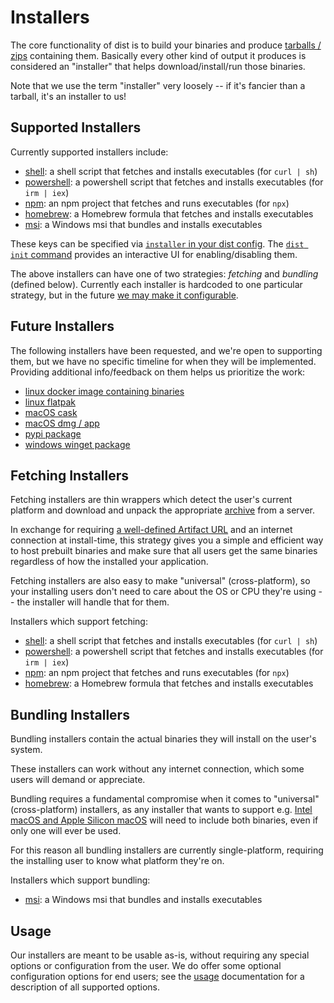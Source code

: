 # Installers

The core functionality of dist is to build your binaries and produce [tarballs / zips][archives] containing them. Basically every other kind of output it produces is considered an "installer" that helps download/install/run those binaries.

Note that we use the term "installer" very loosely -- if it's fancier than a tarball, it's an installer to us!


## Supported Installers

Currently supported installers include:

* [shell][]: a shell script that fetches and installs executables (for `curl | sh`)
* [powershell][]: a powershell script that fetches and installs executables (for `irm | iex`)
* [npm][]: an npm project that fetches and runs executables (for `npx`)
* [homebrew][]: a Homebrew formula that fetches and installs executables
* [msi][]: a Windows msi that bundles and installs executables

These keys can be specified via [`installer` in your dist config][config-installers]. The [`dist init` command][init] provides an interactive UI for enabling/disabling them.

The above installers can have one of two strategies: *fetching* and *bundling* (defined below). Currently each installer is hardcoded to one particular strategy, but in the future [we may make it configurable][issue-unlock-installers].


## Future Installers

The following installers have been requested, and we're open to supporting them, but we have no specific timeline for when they will be implemented. Providing additional info/feedback on them helps us prioritize the work:

* [linux docker image containing binaries](https://github.com/axodotdev/cargo-dist/issues/365)
* [linux flatpak](https://github.com/axodotdev/cargo-dist/issues/25)
* [macOS cask](https://github.com/axodotdev/cargo-dist/issues/309)
* [macOS dmg / app](https://github.com/axodotdev/cargo-dist/issues/24)
* [pypi package](https://github.com/axodotdev/cargo-dist/issues/86)
* [windows winget package](https://github.com/axodotdev/cargo-dist/issues/87)



## Fetching Installers

Fetching installers are thin wrappers which detect the user's current platform and download and unpack the appropriate [archive][archives] from a server.

In exchange for requiring [a well-defined Artifact URL][artifact-url] and an internet connection at install-time, this strategy gives you a simple and efficient way to host prebuilt binaries and make sure that all users get the same binaries regardless of how the installed your application.

Fetching installers are also easy to make "universal" (cross-platform), so your installing users don't need to care about the OS or CPU they're using -- the installer will handle that for them.

Installers which support fetching:

* [shell][]: a shell script that fetches and installs executables (for `curl | sh`)
* [powershell][]: a powershell script that fetches and installs executables (for `irm | iex`)
* [npm][]: an npm project that fetches and runs executables (for `npx`)
* [homebrew][]: a Homebrew formula that fetches and installs executables


## Bundling Installers

Bundling installers contain the actual binaries they will install on the user's system.

These installers can work without any internet connection, which some users will demand or appreciate.

Bundling requires a fundamental compromise when it comes to "universal" (cross-platform) installers, as any installer that wants to support e.g. [Intel macOS and Apple Silicon macOS][issue-macos-universal] will need to include both binaries, even if only one will ever be used.

For this reason all bundling installers are currently single-platform, requiring the installing user to know what platform they're on.

Installers which support bundling:

* [msi][]: a Windows msi that bundles and installs executables


## Usage

Our installers are meant to be usable as-is, without requiring any special options or configuration from the user. We do offer some optional configuration options for end users; see the [usage][] documentation for a description of all supported options.


[config-installers]: ../reference/config.md#installers

[issue-unlock-installers]: https://github.com/axodotdev/cargo-dist/issues/450
[issue-info-install]: https://github.com/axodotdev/cargo-dist/issues/72
[issue-macos-universal]: https://github.com/axodotdev/cargo-dist/issues/77

[shell]: ./shell.md
[powershell]: ./powershell.md
[msi]: ./msi.md
[npm]: ./npm.md
[homebrew]: ./homebrew.md
[usage]: ./usage.md

[archives]: ../artifacts/archives.md
[artifact-url]: ../reference/artifact-url.md
[init]: ../reference/cli.md#dist-init
